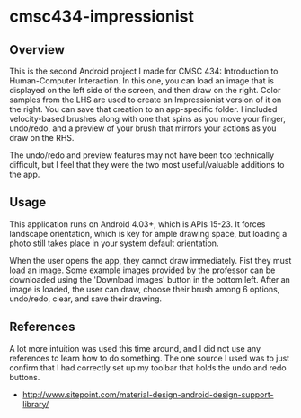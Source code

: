 # cmsc434-impressionist
## Overview
This is the second Android project I made for CMSC 434: Introduction to Human-Computer Interaction. In this one, you can load an image that is displayed on the left side of the screen, and then draw on the right. Color samples from the LHS are used to create an Impressionist version of it on the right. You can save that creation to an app-specific folder. I included velocity-based brushes along with one that spins as you move your finger, undo/redo, and a preview of your brush that mirrors your actions as you draw on the RHS.

The undo/redo and preview features may not have been too technically difficult, but I feel that they were the two most useful/valuable additions to the app.

## Usage
This application runs on Android 4.03+, which is APIs 15-23. It forces landscape orientation, which is key for ample drawing space, but loading a photo still takes place in your system default orientation. 

When the user opens the app, they cannot draw immediately. Fist they must load an image. Some example images provided by the professor can be downloaded using the 'Download Images' button in the bottom left. After an image is loaded, the user can draw, choose their brush among 6 options, undo/redo, clear, and save their drawing.

## References
A lot more intuition was used this time around, and I did not use any references to learn how to do something.
The one source I used was to just confirm that I had correctly set up my toolbar that holds the undo and redo buttons. 

* http://www.sitepoint.com/material-design-android-design-support-library/
